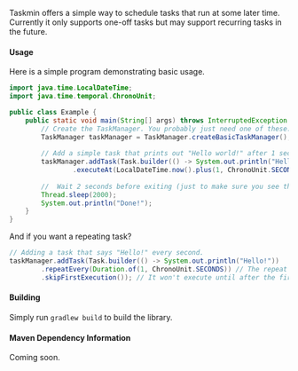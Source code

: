 Taskmin offers a simple way to schedule tasks that run at some later time.
Currently it only supports one-off tasks but may support recurring tasks in
the future.

#### Usage
Here is a simple program demonstrating basic usage.
```java
import java.time.LocalDateTime;
import java.time.temporal.ChronoUnit;

public class Example {
    public static void main(String[] args) throws InterruptedException {
        // Create the TaskManager. You probably just need one of these.
        TaskManager taskManager = TaskManager.createBasicTaskManager();
        
        // Add a simple task that prints out "Hello world!" after 1 second.
        taskManager.addTask(Task.builder(() -> System.out.println("Hello world!"))
                .executeAt(LocalDateTime.now().plus(1, ChronoUnit.SECONDS)));
        
        //  Wait 2 seconds before exiting (just to make sure you see the message!)
        Thread.sleep(2000);
        System.out.println("Done!");
    }
}
```

And if you want a repeating task?
```java
// Adding a task that says "Hello!" every second.
taskManager.addTask(Task.builder(() -> System.out.println("Hello!"))
        .repeatEvery(Duration.of(1, ChronoUnit.SECONDS)) // The repeat period
        .skipFirstExecution()); // It won't execute until after the first period
```

#### Building
Simply run `gradlew build` to build the library.

#### Maven Dependency Information
Coming soon.